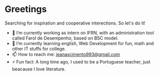 # Greetings  

Searching for inspiration and cooperative interections. So let's do it!  

* 🔭 I’m currently working as intern on IFRN, with an administration tool called Farol de Desempenho, based on BSC model.
* 🌱 I’m currently learning english, Web Development for fun, math and other IT stuffs for college.
* 📫 How to reach me: jeanascimento993@gmail.com
* ⚡ Fun fact: A long time ago, I used to be a Portuguese teacher, just beacause I love literature.
